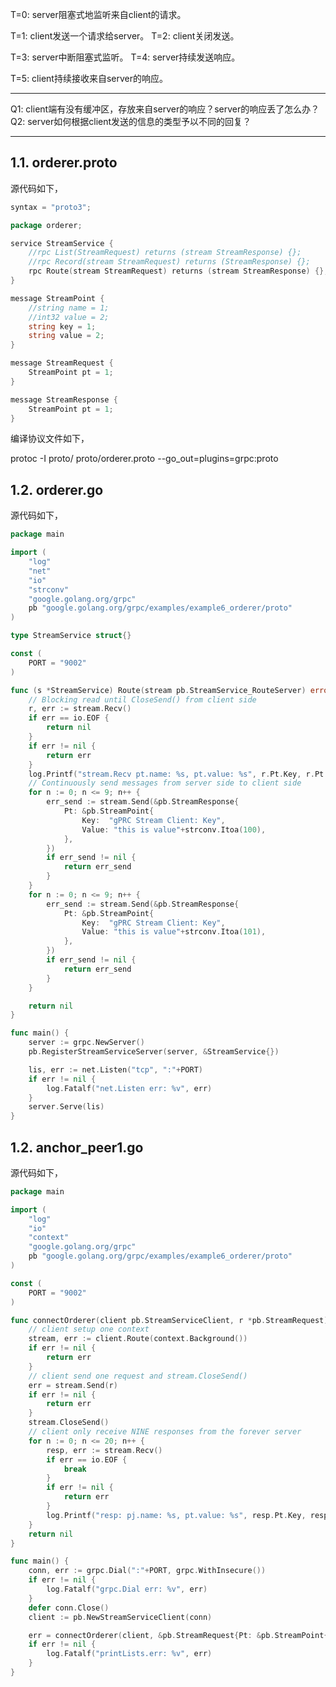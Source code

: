 T=0: server阻塞式地监听来自client的请求。

T=1: client发送一个请求给server。
T=2: client关闭发送。

T=3: server中断阻塞式监听。
T=4: server持续发送响应。

T=5: client持续接收来自server的响应。

--------------------------------------------------------------------------

Q1: client端有没有缓冲区，存放来自server的响应？server的响应丢了怎么办？
Q2: server如何根据client发送的信息的类型予以不同的回复？

--------------------------------------------------------------------------

## 1.1. orderer.proto

源代码如下，

```go
syntax = "proto3";

package orderer;

service StreamService {
    //rpc List(StreamRequest) returns (stream StreamResponse) {};
    //rpc Record(stream StreamRequest) returns (StreamResponse) {};
    rpc Route(stream StreamRequest) returns (stream StreamResponse) {};
}

message StreamPoint {
    //string name = 1;
    //int32 value = 2;
    string key = 1;
    string value = 2;
}

message StreamRequest {
    StreamPoint pt = 1;
}

message StreamResponse {
    StreamPoint pt = 1;
}
```

编译协议文件如下，

protoc -I proto/ proto/orderer.proto --go_out=plugins=grpc:proto




## 1.2. orderer.go

源代码如下，

```go
package main

import (
    "log"
    "net"
    "io"
    "strconv"
    "google.golang.org/grpc"
    pb "google.golang.org/grpc/examples/example6_orderer/proto"
)

type StreamService struct{}

const (
    PORT = "9002"
)

func (s *StreamService) Route(stream pb.StreamService_RouteServer) error {
    // Blocking read until CloseSend() from client side
    r, err := stream.Recv()
    if err == io.EOF {
        return nil
    }
    if err != nil {
        return err
    }
    log.Printf("stream.Recv pt.name: %s, pt.value: %s", r.Pt.Key, r.Pt.Value)
    // Continuously send messages from server side to client side 
    for n := 0; n <= 9; n++ {
        err_send := stream.Send(&pb.StreamResponse{
            Pt: &pb.StreamPoint{
                Key:  "gPRC Stream Client: Key",
                Value: "this is value"+strconv.Itoa(100),
            },
        })
        if err_send != nil {
            return err_send
        }
    }
    for n := 0; n <= 9; n++ {
        err_send := stream.Send(&pb.StreamResponse{
            Pt: &pb.StreamPoint{
                Key:  "gPRC Stream Client: Key",
                Value: "this is value"+strconv.Itoa(101),
            },
        })
        if err_send != nil {
            return err_send
        }
    }

    return nil
}

func main() {
    server := grpc.NewServer()
    pb.RegisterStreamServiceServer(server, &StreamService{})

    lis, err := net.Listen("tcp", ":"+PORT)
    if err != nil {
        log.Fatalf("net.Listen err: %v", err)
    }
    server.Serve(lis)
}
```

## 1.2. anchor_peer1.go

源代码如下，

```go
package main

import (
    "log"
    "io"
    "context"
    "google.golang.org/grpc"
    pb "google.golang.org/grpc/examples/example6_orderer/proto"
)

const (
    PORT = "9002"
)

func connectOrderer(client pb.StreamServiceClient, r *pb.StreamRequest) error {
    // client setup one context
    stream, err := client.Route(context.Background())
    if err != nil {
        return err
    }
    // client send one request and stream.CloseSend()
    err = stream.Send(r)
    if err != nil {
        return err
    }
    stream.CloseSend()
    // client only receive NINE responses from the forever server
    for n := 0; n <= 20; n++ {
        resp, err := stream.Recv()
        if err == io.EOF {
            break
        }
        if err != nil {
            return err
        }
        log.Printf("resp: pj.name: %s, pt.value: %s", resp.Pt.Key, resp.Pt.Value)
    }
    return nil
}

func main() {
    conn, err := grpc.Dial(":"+PORT, grpc.WithInsecure())
    if err != nil {
        log.Fatalf("grpc.Dial err: %v", err)
    }
    defer conn.Close()
    client := pb.NewStreamServiceClient(conn)

    err = connectOrderer(client, &pb.StreamRequest{Pt: &pb.StreamPoint{Key: "hello", Value: "world"}})
    if err != nil {
        log.Fatalf("printLists.err: %v", err)
    }
}
```
